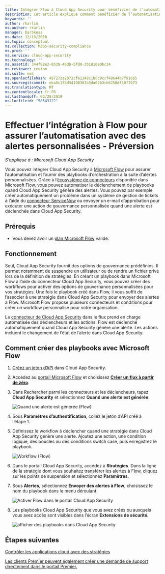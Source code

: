 ```yaml
---
title: Intégrer Flow à Cloud App Security pour bénéficier de l’automatisation avec des alertes personnalisées
description: Cet article explique comment bénéficier de l’automatisation avec des alertes personnalisées en intégrant Flow à Cloud App Security.
keywords: ''
author: rkarlin
ms.author: rkarlin
manager: barbkess
ms.date: 12/10/2018
ms.topic: conceptual
ms.collection: M365-security-compliance
ms.prod: ''
ms.service: cloud-app-security
ms.technology: ''
ms.assetid: 344f92e2-6b3b-46db-bfd0-3b1016e0bc34
ms.reviewer: reutam
ms.suite: ems
ms.openlocfilehash: 497272a2072cf61349c1b0c9ccf49644b7f91665
ms.sourcegitcommit: eba8c158d34198363a8da02b3cb6258df10f7673
ms.translationtype: MT
ms.contentlocale: fr-FR
ms.lasthandoff: 03/28/2019
ms.locfileid: "58543122"
---
```

# <a name="integrate-with-flow-for-custom-alert-automation---preview"></a>Effectuer l’intégration à Flow pour assurer l’automatisation avec des alertes personnalisées - Préversion

*S’applique à : Microsoft Cloud App Security*

Vous pouvez intégrer Cloud App Security à [Microsoft Flow](https://docs.microsoft.com/flow/getting-started) pour assurer l’automatisation et fournir des playbooks d’orchestration à la suite d’alertes personnalisées. Grâce à l’[écosystème de connecteurs](https://docs.microsoft.com/connectors/) disponible dans Microsoft Flow, vous pouvez automatiser le déclenchement de playbooks quand Cloud App Security génère des alertes. Vous pouvez par exemple créer automatiquement un problème dans un système de gestion de tickets à l’aide du [connecteur ServiceNow](https://docs.microsoft.com/connectors/service-now/) ou envoyer un e-mail d’approbation pour exécuter une action de gouvernance personnalisée quand une alerte est déclenchée dans Cloud App Security.  

## <a name="prerequisites"></a>Prérequis 

 - Vous devez avoir un [plan Microsoft Flow](https://flow.microsoft.com/en-us/pricing) valide.

## <a name="how-it-works"></a>Fonctionnement

Seul, Cloud App Security fournit des options de gouvernance prédéfinies. Il permet notamment de suspendre un utilisateur ou de rendre un fichier privé lors de la définition de stratégies. En créant un playbook dans Microsoft Flow à l’aide du connecteur Cloud App Security, vous pouvez créer des workflows pour activer des options de gouvernance personnalisées pour vos stratégies. Une fois le playbook créé dans Flow, il vous suffit de l’associer à une stratégie dans Cloud App Security pour envoyer des alertes à Flow. Microsoft Flow propose plusieurs connecteurs et conditions pour créer un workflow personnalisé pour votre organisation. 

Le [connecteur de Cloud App Security](https://docs.microsoft.com/connectors/cloudappsecurity/) dans le flux prend en charge automatisée des déclencheurs et les actions. Flow est déclenché automatiquement quand Cloud App Security génère une alerte. Les actions incluent le changement de l’état de l’alerte dans Cloud App Security. 

## <a name="how-to-create-playbooks-with-microsoft-flow"></a>Comment créer des playbooks avec Microsoft Flow

1. [Créez un jeton d’API](api-tokens.md) dans Cloud App Security. 

2. Accédez au [portail Microsoft Flow](https://flow.microsoft.com) et choisissez [**Créer un flux à partir de zéro**](https://docs.microsoft.com/flow/get-started-logic-flow). 

3. Dans Rechercher parmi les connecteurs et les déclencheurs, tapez **Cloud App Security** et sélectionnez **Quand une alerte est générée**.

   ![Quand une alerte est générée (Flow)](./media/flow-when-alert.png)

4. Sous **Paramètres d’authentification**, collez le jeton d’API créé à l’étape 1. 

5. Définissez le workflow à déclencher quand une stratégie dans Cloud App Security génère une alerte. Ajoutez une action, une condition logique, des boucles ou des conditions switch case, puis enregistrez le playbook. 

   ![Workflow (Flow)](./media/flow-workflow.png)

6. Dans le portail Cloud App Security, accédez à **Stratégies**. Dans la ligne de la stratégie dont vous souhaitez transférer les alertes à Flow, cliquez sur les points de suspension et sélectionnez **Paramètres**. 
7. Sous **Alertes**, sélectionnez **Envoyer des alertes à Flow**, choisissez le nom du playbook dans le menu déroulant.  

   ![Activer Flow dans le portail Cloud App Security](./media/flow-mcas-config.png)

8. Les playbooks Cloud App Security que vous avez créés ou auxquels vous avez accès sont visibles dans l’écran **Extensions de sécurité**. 

  
   ![afficher des playbooks dans Cloud App Security](./media/flow-extensions.png)
 
 

## <a name="next-steps"></a>Étapes suivantes 
[Contrôler les applications cloud avec des stratégies](control-cloud-apps-with-policies.md)   

[Les clients Premier peuvent également créer une demande de support directement dans le portail Premier.](https://premier.microsoft.com/)  
